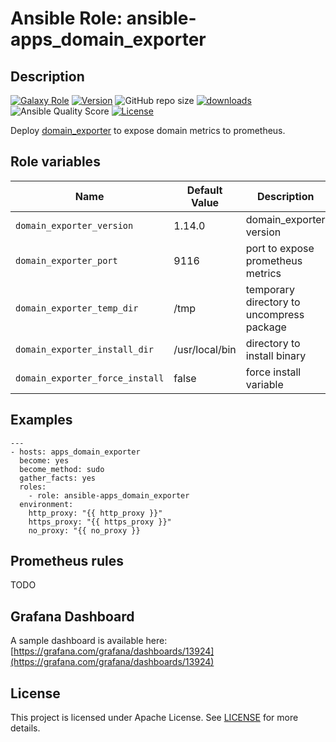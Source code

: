# Ansible Role: ansible-apps_domain_exporter

## Description

[![Galaxy Role](https://img.shields.io/badge/galaxy-apps_domain_exporter-purple?style=flat)](https://galaxy.ansible.com/lotusnoir/apps_domain_exporter)
[![Version](https://img.shields.io/github/release/lotusnoir/ansible-apps_domain_exporter.svg)](https://github.com/lotusnoir/ansible-apps_domain_exporter/releases/latest)
![GitHub repo size](https://img.shields.io/github/repo-size/lotusnoir/ansible-apps_domain_exporter?color=orange&style=flat)
[![downloads](https://img.shields.io/ansible/role/d/52300)](https://galaxy.ansible.com/lotusnoir/apps_domain_exporter)
![Ansible Quality Score](https://img.shields.io/ansible/quality/52300)
[![License](https://img.shields.io/badge/license-Apache--2.0-brightgreen?style=flat)](https://opensource.org/licenses/Apache-2.0)


Deploy [domain_exporter](https://github.com/caarlos0/domain_exporter/) to expose domain metrics to prometheus.

## Role variables

| Name                            | Default Value  | Description                        |
| ------------------------------- | -------------- | -----------------------------------|
| `domain_exporter_version`       | 1.14.0         | domain_exporter version |
| `domain_exporter_port`          | 9116           | port to expose prometheus metrics |
| `domain_exporter_temp_dir`      | /tmp           | temporary directory to uncompress package |
| `domain_exporter_install_dir`   | /usr/local/bin | directory to install binary |
| `domain_exporter_force_install` | false          | force install variable |

## Examples

	---
	- hosts: apps_domain_exporter
	  become: yes
	  become_method: sudo
	  gather_facts: yes
	  roles:
	    - role: ansible-apps_domain_exporter
	  environment: 
	    http_proxy: "{{ http_proxy }}"
	    https_proxy: "{{ https_proxy }}"
	    no_proxy: "{{ no_proxy }}

## Prometheus rules

TODO

## Grafana Dashboard

A sample dashboard is available here: [https://grafana.com/grafana/dashboards/13924](https://grafana.com/grafana/dashboards/13924)

## License

This project is licensed under Apache License. See [LICENSE](/LICENSE) for more details.
